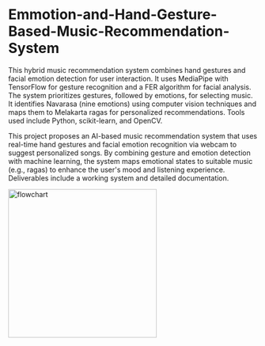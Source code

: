 # Emmotion-and-Hand-Gesture-Based-Music-Recommendation-System
This hybrid music recommendation system combines hand gestures and facial emotion detection for user interaction. It uses MediaPipe with TensorFlow for gesture recognition and a FER algorithm for facial analysis. The system prioritizes gestures, followed by emotions, for selecting music. It identifies Navarasa (nine emotions) using computer vision techniques and maps them to Melakarta ragas for personalized recommendations. Tools used include Python, scikit-learn, and OpenCV.


 This project proposes an AI-based music recommendation system that uses real-time hand gestures and facial emotion recognition via webcam to suggest personalized songs. By combining gesture and emotion detection with machine learning, the system maps emotional states to suitable music (e.g., ragas) to enhance the user's mood and listening experience. Deliverables include a working system and detailed documentation.

<img src="https://github.com/user-attachments/assets/eb85b12f-11b8-4a60-9812-d10cb3b8ef78" alt="flowchart" width="300"/>



